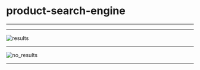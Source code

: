 # product-search-engine

------------------------------------------------------------------------------------------------------------------------
------------------------------------------------------------------------------------------------------------------------

![results](https://github.com/muates/product-search-engine/assets/69807298/bf0c0d74-e917-411b-8ab4-de99ec35cbe3)

------------------------------------------------------------------------------------------------------------------------

![no_results](https://github.com/muates/product-search-engine/assets/69807298/954106ac-07e7-46f4-9f22-cd96a42f7ba0)

------------------------------------------------------------------------------------------------------------------------
